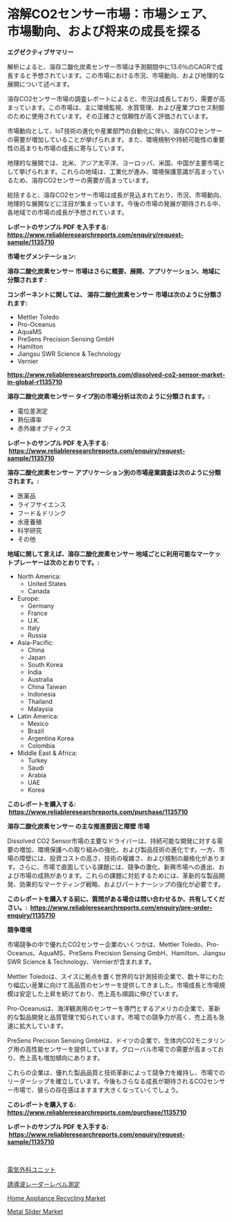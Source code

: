 <p><h1>溶解CO2センサー市場：市場シェア、市場動向、および将来の成長を探る</h1></p><p><strong>エグゼクティブサマリー</strong></p>
<p><p>解析によると、溶存二酸化炭素センサー市場は予測期間中に13.6％のCAGRで成長すると予想されています。この市場における市況、市場動向、および地理的な展開について述べます。</p><p>溶存CO2センサー市場の調査レポートによると、市況は成長しており、需要が高まっています。この市場は、主に環境監視、水質管理、および産業プロセス制御のために使用されています。その正確さと信頼性が高く評価されています。</p><p>市場動向として、IoT技術の進化や産業部門の自動化に伴い、溶存CO2センサーの需要が増加していることが挙げられます。また、環境規制や持続可能性の重要性の高まりも市場の成長に寄与しています。</p><p>地理的な展開では、北米、アジア太平洋、ヨーロッパ、米国、中国が主要市場として挙げられます。これらの地域は、工業化が進み、環境保護意識が高まっているため、溶存CO2センサーの需要が高まっています。</p><p>総括すると、溶存CO2センサー市場は成長が見込まれており、市況、市場動向、地理的な展開などに注目が集まっています。今後の市場の発展が期待される中、各地域での市場の成長が予想されています。</p></p>
<p><strong>レポートのサンプル PDF を入手する: <a href="https://www.reliableresearchreports.com/enquiry/request-sample/1135710">https://www.reliableresearchreports.com/enquiry/request-sample/1135710</a></strong></p>
<p><strong>市場セグメンテーション:</strong></p>
<p><strong> 溶存二酸化炭素センサー 市場はさらに概要、展開、アプリケーション、地域に分類されます :</strong></p>
<p><strong>コンポーネントに関しては、 溶存二酸化炭素センサー 市場は次のように分類されます: &nbsp;</strong></p>
<p><ul><li>Mettler Toledo</li><li>Pro-Oceanus</li><li>AquaMS</li><li>PreSens Precision Sensing GmbH</li><li>Hamilton</li><li>Jiangsu SWR Science & Technology</li><li>Vernier</li></ul></p>
<p><strong><a href="https://www.reliableresearchreports.com/dissolved-co2-sensor-market-in-global-r1135710">https://www.reliableresearchreports.com/dissolved-co2-sensor-market-in-global-r1135710</a></strong></p>
<p><strong> 溶存二酸化炭素センサー タイプ別の市場分析は次のように分類されます。:</strong></p>
<p><ul><li>電位差測定</li><li>熱伝導率</li><li>赤外線オプティクス</li></ul></p>
<p><strong>レポートのサンプル PDF を入手する: &nbsp;<a href="https://www.reliableresearchreports.com/enquiry/request-sample/1135710">https://www.reliableresearchreports.com/enquiry/request-sample/1135710</a></strong></p>
<p><strong> 溶存二酸化炭素センサー アプリケーション別の市場産業調査は次のように分類されます。:</strong></p>
<p><ul><li>医薬品</li><li>ライフサイエンス</li><li>フード＆ドリンク</li><li>水産養殖</li><li>科学研究</li><li>その他</li></ul></p>
<p><strong>地域に関して言えば、溶存二酸化炭素センサー 地域ごとに利用可能なマーケットプレーヤーは次のとおりです。:</strong></p>
<p><ul>
    <li>
        North America:
        <ul>
            <li>United States</li>
            <li>Canada</li>
        </ul>
    </li>
    <li>
        Europe:
        <ul>
            <li>Germany</li>
            <li>France</li>
            <li>U.K.</li>
            <li>Italy</li>
            <li>Russia</li>
        </ul>
    </li>
    <li>
        Asia-Pacific:
        <ul>
            <li>China</li>
            <li>Japan</li>
            <li>South Korea</li>
            <li>India</li>
            <li>Australia</li>
            <li>China Taiwan</li>
            <li>Indonesia</li>
            <li>Thailand</li>
            <li>Malaysia</li>
        </ul>
    </li>
    <li>
        Latin America:
        <ul>
            <li>Mexico</li>
            <li>Brazil</li>
            <li>Argentina Korea</li>
            <li>Colombia</li>
        </ul>
    </li>
    <li>
        Middle East & Africa:
        <ul>
            <li>Turkey</li>
            <li>Saudi</li>
            <li>Arabia</li>
            <li>UAE</li>
            <li>Korea</li>
        </ul>
    </li>
    </ul></p>
<p><strong>このレポートを購入する: &nbsp;<a href="https://www.reliableresearchreports.com/purchase/1135710">https://www.reliableresearchreports.com/purchase/1135710</a></strong></p>
<p><strong>溶存二酸化炭素センサー の主な推進要因と障壁 市場</strong></p>
<p><p>Dissolved CO2 Sensor市場の主要なドライバーは、持続可能な開発に対する需要の増加、環境保護への取り組みの強化、および製品技術の進化です。一方、市場の障壁には、投資コストの高さ、技術の複雑さ、および規制の厳格化があります。さらに、市場で直面している課題には、競争の激化、新興市場への進出、および市場の成熟があります。これらの課題に対処するためには、革新的な製品開発、効果的なマーケティング戦略、およびパートナーシップの強化が必要です。</p></p>
<p><strong>このレポートを購入する前に、質問がある場合は問い合わせるか、共有してください。:&nbsp; <a href="https://www.reliableresearchreports.com/enquiry/pre-order-enquiry/1135710">https://www.reliableresearchreports.com/enquiry/pre-order-enquiry/1135710</a></strong></p>
<p><strong>競争環境</strong></p>
<p><p>市場競争の中で優れたCO2センサー企業のいくつかは、Mettler Toledo、Pro-Oceanus、AquaMS、PreSens Precision Sensing GmbH、Hamilton、Jiangsu SWR Science & Technology、Vernierが含まれます。</p><p>Mettler Toledoは、スイスに拠点を置く世界的な計測技術企業で、数十年にわたり幅広い産業に向けて高品質のセンサーを提供してきました。市場成長と市場規模は安定した上昇を続けており、売上高も順調に伸びています。</p><p>Pro-Oceanusは、海洋観測用のセンサーを専門とするアメリカの企業で、革新的な製品開発と品質管理で知られています。市場での競争力が高く、売上高も急速に拡大しています。</p><p>PreSens Precision Sensing GmbHは、ドイツの企業で、生体内CO2モニタリング用の高性能センサーを提供しています。グローバル市場での需要が高まっており、売上高も増加傾向にあります。</p><p>これらの企業は、優れた製品品質と技術革新によって競争力を維持し、市場でのリーダーシップを確立しています。今後もさらなる成長が期待されるCO2センサー市場で、彼らの存在感はますます大きくなっていくでしょう。</p></p>
<p><strong>このレポートを購入する: &nbsp; <a href="https://www.reliableresearchreports.com/purchase/1135710">https://www.reliableresearchreports.com/purchase/1135710</a></strong></p>
<p><strong>レポートのサンプル PDF を入手する: &nbsp;<a href="https://www.reliableresearchreports.com/enquiry/request-sample/1135710">https://www.reliableresearchreports.com/enquiry/request-sample/1135710</a></strong><strong></strong></p>
<p>&nbsp;</p>
<p><p><a href="https://github.com/dzy793153605/Market-Research-Report-List-1/blob/main/323476526664.md">電気外科ユニット</a></p><p><a href="https://github.com/EthanMorar2011/Market-Research-Report-List-1/blob/main/616984326665.md">誘導波レーダーレベル測定</a></p><p><a href="https://www.linkedin.com/pulse/home-appliance-recycling-market-offer-valuable-insights-cd97c?trackingId=oShfe9POcnokYE2gWfUoFg%3D%3D">Home Appliance Recycling Market</a></p><p><a href="https://www.linkedin.com/pulse/metal-slider-market-comprehensive-report-its-share-amp-growth-vxxrc?trackingId=ItZ75uVAd5ejHBYcCD1Bpw%3D%3D">Metal Slider Market</a></p></p>
